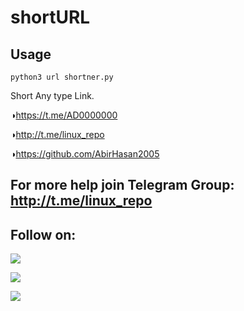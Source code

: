 # shortURL

## Usage

`python3 url shortner.py`

Short Any type Link.

◑https://t.me/AD0000000

◑http://t.me/linux_repo

◑https://github.com/AbirHasan2005

## For more help join Telegram Group: http://t.me/linux_repo
## Follow on:
<p align="left">
<a href="https://github.com/palahsu"><img src="https://img.shields.io/badge/GitHub-Follow%20on%20GitHub-inactive.svg?logo=github"></a>
</p><p align="left">
<a href="https://twitter.com/palahsu"><img src="https://img.shields.io/badge/Twitter-Follow%20on%20Twitter-informational.svg?logo=twitter"></a>
</p><p align="left">
<a href="https://facebook.com/Aduri.knox"><img src="https://img.shields.io/badge/Facebook-Follow%20on%20Facebook-blue.svg?logo=facebook"></a>
</p><p align="left">
